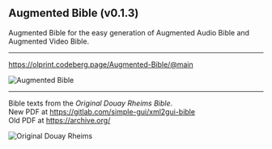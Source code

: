 ## Augmented Bible (v0.1.3)

Augmented Bible for the easy generation of Augmented Audio Bible and Augmented Video Bible.

---
https://olprint.codeberg.page/Augmented-Bible/@main

![Augmented Bible](https://codeberg.org/olprint/Augmented-Bible/raw/branch/main/images/sh0.png)

---
Bible texts from the <i>Original Douay Rheims Bible</i>.  
New PDF at https://gitlab.com/simple-gui/xml2gui-bible  
Old PDF at https://archive.org/

![Original Douay Rheims](https://codeberg.org/olprint/Augmented-Bible/raw/branch/main/images/sh1.png)
